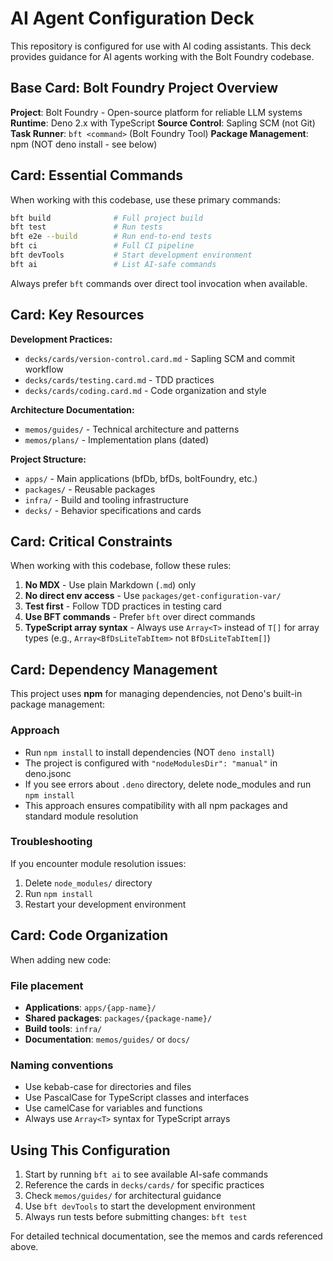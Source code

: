 # AI Agent Configuration Deck

This repository is configured for use with AI coding assistants. This deck
provides guidance for AI agents working with the Bolt Foundry codebase.

## Base Card: Bolt Foundry Project Overview

**Project**: Bolt Foundry - Open-source platform for reliable LLM systems
**Runtime**: Deno 2.x with TypeScript **Source Control**: Sapling SCM (not Git)
**Task Runner**: `bft <command>` (Bolt Foundry Tool) **Package Management**: npm
(NOT deno install - see below)

## Card: Essential Commands

When working with this codebase, use these primary commands:

```bash
bft build              # Full project build
bft test               # Run tests
bft e2e --build        # Run end-to-end tests
bft ci                 # Full CI pipeline
bft devTools           # Start development environment
bft ai                 # List AI-safe commands
```

Always prefer `bft` commands over direct tool invocation when available.

## Card: Key Resources

**Development Practices:**

- `decks/cards/version-control.card.md` - Sapling SCM and commit workflow
- `decks/cards/testing.card.md` - TDD practices
- `decks/cards/coding.card.md` - Code organization and style

**Architecture Documentation:**

- `memos/guides/` - Technical architecture and patterns
- `memos/plans/` - Implementation plans (dated)

**Project Structure:**

- `apps/` - Main applications (bfDb, bfDs, boltFoundry, etc.)
- `packages/` - Reusable packages
- `infra/` - Build and tooling infrastructure
- `decks/` - Behavior specifications and cards

## Card: Critical Constraints

When working with this codebase, follow these rules:

1. **No MDX** - Use plain Markdown (`.md`) only
2. **No direct env access** - Use `packages/get-configuration-var/`
3. **Test first** - Follow TDD practices in testing card
4. **Use BFT commands** - Prefer `bft` over direct commands
5. **TypeScript array syntax** - Always use `Array<T>` instead of `T[]` for
   array types (e.g., `Array<BfDsLiteTabItem>` not `BfDsLiteTabItem[]`)

## Card: Dependency Management

This project uses **npm** for managing dependencies, not Deno's built-in package
management:

### Approach

- Run `npm install` to install dependencies (NOT `deno install`)
- The project is configured with `"nodeModulesDir": "manual"` in deno.jsonc
- If you see errors about `.deno` directory, delete node_modules and run
  `npm install`
- This approach ensures compatibility with all npm packages and standard module
  resolution

### Troubleshooting

If you encounter module resolution issues:

1. Delete `node_modules/` directory
2. Run `npm install`
3. Restart your development environment

## Card: Code Organization

When adding new code:

### File placement

- **Applications**: `apps/{app-name}/`
- **Shared packages**: `packages/{package-name}/`
- **Build tools**: `infra/`
- **Documentation**: `memos/guides/` or `docs/`

### Naming conventions

- Use kebab-case for directories and files
- Use PascalCase for TypeScript classes and interfaces
- Use camelCase for variables and functions
- Always use `Array<T>` syntax for TypeScript arrays

## Using This Configuration

1. Start by running `bft ai` to see available AI-safe commands
2. Reference the cards in `decks/cards/` for specific practices
3. Check `memos/guides/` for architectural guidance
4. Use `bft devTools` to start the development environment
5. Always run tests before submitting changes: `bft test`

For detailed technical documentation, see the memos and cards referenced above.
